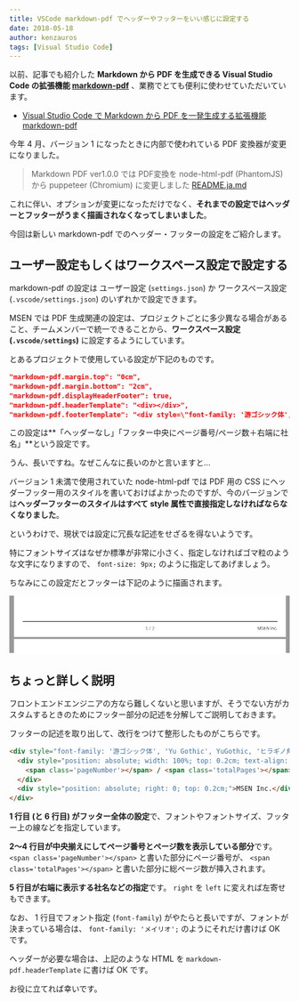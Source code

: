 ```yaml
---
title: VSCode markdown-pdf でヘッダーやフッターをいい感じに設定する
date: 2018-05-18
author: kenzauros
tags: [Visual Studio Code]
---
```


以前、記事でも紹介した **Markdown から PDF を生成できる Visual Studio Code の拡張機能 [markdown-pdf](https://github.com/yzane/vscode-markdown-pdf/)** 、業務でとても便利に使わせていただいています。

- [Visual Studio Code で Markdown から PDF を一発生成する拡張機能 markdown-pdf](/vscode-markdown-pdf-extension/)

今年 4 月、バージョン 1 になったときに内部で使われている PDF 変換器が変更になりました。

>Markdown PDF ver1.0.0 では PDF変換を node-html-pdf (PhantomJS) から puppeteer (Chromium) に変更しました
[README.ja.md](https://github.com/yzane/vscode-markdown-pdf/blob/master/README.ja.md)

これに伴い、オプションが変更になっただけでなく、**それまでの設定ではヘッダーとフッターがうまく描画されなくなってしまいました**。

今回は新しい markdown-pdf でのヘッダー・フッターの設定をご紹介します。

## ユーザー設定もしくはワークスペース設定で設定する

markdown-pdf の設定は ユーザー設定 (`settings.json`) か ワークスペース設定 (`.vscode/settings.json`) のいずれかで設定できます。

MSEN では PDF 生成関連の設定は、プロジェクトごとに多少異なる場合があること、チームメンバーで統一できることから、**ワークスペース設定 (`.vscode/settings`)** に設定するようにしています。

とあるプロジェクトで使用している設定が下記のものです。

```json
"markdown-pdf.margin.top": "0cm",
"markdown-pdf.margin.bottom": "2cm",
"markdown-pdf.displayHeaderFooter": true,
"markdown-pdf.headerTemplate": "<div></div>",
"markdown-pdf.footerTemplate": "<div style=\"font-family: '游ゴシック体', 'Yu Gothic', YuGothic, 'ヒラギノ角ゴ Pro', 'Hiragino Kaku Gothic Pro', 'メイリオ', 'Meiryo', sans-serif; position: relative; border-top: 1px solid black; margin: 0.5cm; font-size: 9px; width: 100%;\"><div style=\"position: absolute; width: 100%; top: 0.2cm; text-align: center;\"><span class='pageNumber'></span> / <span class='totalPages'></span></div><div style=\"position: absolute; right: 0; top: 0.2cm;\">MSEN Inc.</div></div>"
```

この設定は**「ヘッダーなし」「フッター中央にページ番号/ページ数＋右端に社名」**という設定です。

うん、長いですね。なぜこんなに長いのかと言いますと...

バージョン 1 未満で使用されていた node-html-pdf では PDF 用の CSS にヘッダーフッター用のスタイルを書いておけばよかったのですが、今のバージョンでは**ヘッダーフッターのスタイルはすべて style 属性で直接指定しなければならなくなりました**。

というわけで、現状では設定に冗長な記述をせざるを得ないようです。

特にフォントサイズはなぜか標準が非常に小さく、指定しなければゴマ粒のような文字になりますので、 `font-size: 9px;` のように指定してあげましょう。

ちなみにこの設定だとフッターは下記のように描画されます。

![Markdown PDF フッター設定](images/vscode-markdown-pdf-v1-header-footer-settings-1.png)

## ちょっと詳しく説明

フロントエンドエンジニアの方なら難しくないと思いますが、そうでない方がカスタムするときのためにフッター部分の記述を分解してご説明しておきます。

フッターの記述を取り出して、改行をつけて整形したものがこちらです。

```html
<div style="font-family: '游ゴシック体', 'Yu Gothic', YuGothic, 'ヒラギノ角ゴ Pro', 'Hiragino Kaku Gothic Pro', 'メイリオ', 'Meiryo', sans-serif; position: relative; border-top: 1px solid black; margin: 0.5cm; font-size: 9px; width: 100%;">
  <div style="position: absolute; width: 100%; top: 0.2cm; text-align: center;">
    <span class='pageNumber'></span> / <span class='totalPages'></span>
  </div>
  <div style="position: absolute; right: 0; top: 0.2cm;">MSEN Inc.</div>
</div>
```

**1 行目 (と 6 行目) がフッター全体の設定**で、フォントやフォントサイズ、フッター上の線などを指定しています。

**2～4 行目が中央揃えにしてページ番号とページ数を表示している部分**です。 `<span class='pageNumber'></span>` と書いた部分にページ番号が、 `<span class='totalPages'></span>` と書いた部分に総ページ数が挿入されます。

**5 行目が右端に表示する社名などの指定**です。 `right` を `left` に変えれば左寄せもできます。

なお、 1 行目でフォント指定 (`font-family`) がやたらと長いですが、フォントが決まっている場合は、 `font-family: 'メイリオ';` のようにそれだけ書けば OK です。

ヘッダーが必要な場合は、上記のような HTML を `markdown-pdf.headerTemplate` に書けば OK です。

お役に立てれば幸いです。
